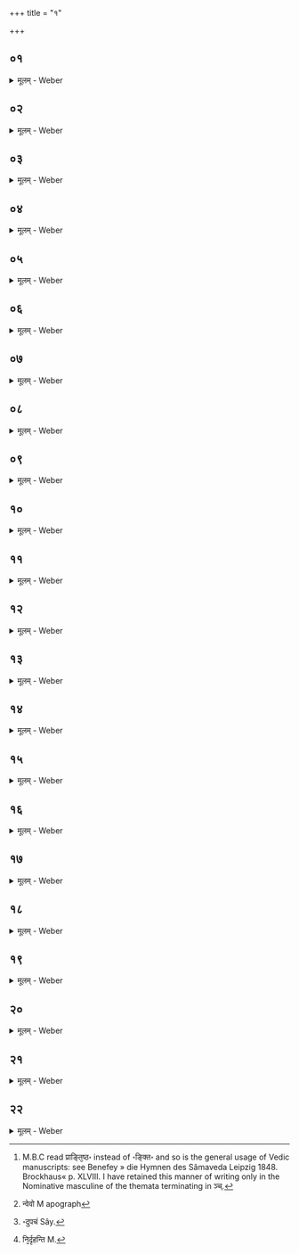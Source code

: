+++
title = "१"

+++


##  ०१
<details><summary>मूलम् - Weber</summary>

व्रतमु᳘पैष्यन्॥  
अ᳘न्तरेणाहवनी᳘यं च गा᳘र्हपत्यं च प्राङ् ति᳘ष्ठन्नप [^wbr_1] उ᳘पस्पृशति तद्य᳘दप᳘ उपस्पृश᳘त्यमेध्यो वै पु᳘रुषो यद᳘नृतं व᳘दति ते᳘न पू᳘तिरन्तरतो मे᳘ध्या वा आ᳘पो मे᳘ध्यो भूत्वा᳘ व्रतमु᳘पायानी᳘ति पवि᳘त्रं वा आ᳘पः पवि᳘त्रपूतो व्रतमु᳘पायानी᳘ति त᳘स्माद्वा᳘ अप उ᳘पस्पृशति॥  

[^wbr_1]: M.B.C read प्राङ्ति᳘ष्ठ॰ instead of ॰ङ्क्ति॰ and so is the general usage of Vedic manuscripts: see Benefey » die Hymnen des Sâmaveda Leipzig 1848. Brockhaus« p. XLVIII. I have retained this manner of writing only in the Nominative masculine of the themata terminating in ञ्च्.
</details>

##  ०२
<details><summary>मूलम् - Weber</summary>

सो ऽग्नि᳘मेॗवाभी᳘क्षमाणो व्रतमु᳘पैति॥  
अ᳘ग्ने व्रतपते व्रतं᳘ चरिष्यामि त᳘छकेयं त᳘न्मे राध्यतामि᳘त्यग्निर्वै᳘ देवा᳘नां व्रत᳘पतिस्त᳘स्मा एवै᳘तत्प्रा᳘ह व्रतं᳘ चरिष्यामि त᳘च्छकेयं त᳘न्मे राध्यतामि᳘ति ना᳘त्र तिरो᳘हितमिवास्ति॥
</details>

##  ०३
<details><summary>मूलम् - Weber</summary>

अ᳘थ स᳘ᳫं᳘स्थिते वि᳘सृजते॥  
अ᳘ग्ने व्रतपते व्रत᳘मचारिषं तादशकम् त᳘न्मे राधीत्य᳘शकॗद्येतद्यो᳘ यज्ञ᳘स्य संस्थाम᳘गन्न᳘राधि ह्य᳘स्मै यो᳘ यज्ञ᳘स्य संस्थाम᳘गन्नेते᳘नॗ न्वेव [^wbr_2] भू᳘यिष्ठा इव व्रतमु᳘पयन्त्यने᳘नॗ त्वेवो᳘पेयात्॥  

[^wbr_2]: न्वेवो M apograph
</details>

##  ०४
<details><summary>मूलम् - Weber</summary>

द्वयं वा᳘ इदं न᳘ तृती᳘यमस्ति॥  
सत्यं᳘ चैवा᳘नृतं च सत्य᳘मेव᳘ देवा अ᳘नृतम् मनुॗष्या इद᳘महम᳘नृतात्सत्यमु᳘पैमी᳘ति त᳘न्मनुॗष्येभ्यो देवानु᳘पैति॥
</details>

##  ०५
<details><summary>मूलम् - Weber</summary>

स वै᳘ सत्य᳘मेव᳘ वदेत्॥  
एतद्धवै᳘ देवा᳘ व्रतं᳘ चरन्ति य᳘त्सत्यं त᳘स्मात्ते य᳘शो य᳘शो ह भवति य᳘ एवं᳘ विद्वां᳘त्सत्यंव᳘दति॥
</details>

##  ०६
<details><summary>मूलम् - Weber</summary>

अ᳘थ स᳘ᳫं᳘स्थिते वि᳘सृजते॥  
इद᳘महं य᳘ एवा᳘स्मिॗ सो ऽस्मीत्य᳘मानुष इव वा᳘ एत᳘द्भवति य᳘द्व्रतमुपै᳘ति न हि त᳘दवक᳘ल्पते य᳘द्ब्रूया᳘दिद᳘मह᳘ᳫं᳘ सत्याद᳘नृतमु᳘पैमी᳘ति त᳘दु ख᳘लु पु᳘नर्मानुषो᳘ भवति त᳘स्मादिद᳘महं य᳘ एवा᳘स्मिॗ सो ऽस्मी᳘त्येवं᳘ व्रतं वि᳘सृजेत॥
</details>

##  ०७
<details><summary>मूलम् - Weber</summary>

अथा᳘तो ऽशनानशन᳘स्यैव॥  
त᳘दुहा᳘षाढः सावयसो ऽनशनमेव᳘ व्रत᳘म् मेने म᳘नो ह वै᳘ देवा᳘ मनुष्य᳘स्या᳘जानन्ति त᳘ एनमेत᳘द्व्रत᳘मुपय᳘न्तं विदुः प्रात᳘र्नो यक्ष्यत इतिॗ ते ऽस्य वि᳘श्वे देवा᳘ गृहाना᳘गछन्तिॗ ते ऽस्य गृहेषू᳘पवसन्ति स᳘ उपवसथः॥
</details>

##  ०८
<details><summary>मूलम् - Weber</summary>

तॗन्न्वेवा᳘नवकॢप्तम्॥  
यो᳘ मनुॗष्येष्व᳘नश्नत्सु पू᳘र्वो ऽश्नीयाद᳘थ कि᳘मु यो᳘ देवेष्व᳘नश्नत्सु पू᳘र्वो ऽश्नीयात्त᳘स्मादुॗ नैॗवाश्नीयात्॥
</details>

##  ०९
<details><summary>मूलम् - Weber</summary>

त᳘दु होवाच या᳘ज्ञवल्क्यः॥  
य᳘दिॗ नाश्ना᳘ति पितृदेव᳘त्यो भवति य᳘द्यु अश्ना᳘ति देवान᳘त्यश्नाती᳘ति स य᳘देॗवाशितम᳘नशितं त᳘दश्नीयादि᳘ति य᳘स्य वै᳘ हविर्न᳘ गृह्ण᳘न्ति त᳘दशितम᳘नशितᳫं स य᳘दश्ना᳘ति तेना᳘पितृदेवत्यो भवति य᳘द्यु त᳘दश्ना᳘ति य᳘स्य हविर्न᳘ गृह्ण᳘न्ति ते᳘नो देवान्ना᳘त्यश्नाति॥
</details>

##  १०
<details><summary>मूलम् - Weber</summary>

स वा᳘ आरण्य᳘मेॗवाश्नीयात्॥  
या᳘ वारण्या ओ᳘षधयो य᳘द्वा वृक्ष्यं᳘ त᳘दु ह स्माहा᳘पि ब᳘र्कुर्वार्ष्णो मा᳘सान्मे पचत न वा᳘ एते᳘षाᳫं हविर्गृह्णन्ती᳘ति त᳘दु त᳘था न᳘ कुर्याद्व्रीहियव᳘योर्वा᳘ एत᳘दुपजं [^wbr_3] य᳘छमीधान्यं त᳘द्व्रीहियवा᳘वेॗवैते᳘न भू᳘यांसौ करोति त᳘स्मादारण्य᳘मेवा᳘श्नीयात्॥  

[^wbr_3]: ॰दुपचं Sây.
</details>

##  ११
<details><summary>मूलम् - Weber</summary>

स᳘ आहवनीयागारे᳘ वैतां रा᳘त्रीं श᳘यीत॥  
गार्हपत्यागारे᳘ वा देवान्वा᳘ एष᳘ उपावर्तते यो᳘ व्रत᳘मुपै᳘ति स या᳘नेॗवोपाव᳘र्त्तते ते᳘षामेॗवैतन्म᳘ध्ये शेते ऽधः᳘ शयीताध᳘स्तादिव हि श्रे᳘यस उपचारः॥
</details>

##  १२
<details><summary>मूलम् - Weber</summary>

स वै᳘ प्रात᳘रप᳘ एव᳟॥  
प्रथमे᳘न क᳘र्मणाभि᳘पद्यते ऽपः प्र᳘णयति यज्ञोवा आ᳘पो यज्ञ᳘मेॗवैत᳘त्प्रथमे᳘न क᳘र्मणाभि᳘पद्यते ताः प्र᳘णयति यज्ञ᳘मेॗवैतद्वि᳘तनोति॥
</details>

##  १३
<details><summary>मूलम् - Weber</summary>

स प्र᳘णयति॥  
क᳘स्त्वा युनक्ति स᳘ त्वा युनक्ति क᳘स्मै त्वा युनक्ति त᳘स्मै त्वा युनक्ती᳘त्येता᳘भिर᳘निरुक्ताभिर्व्या᳘हृतिभिर᳘निरुक्तो वै᳘ प्रजा᳘पतिह् प्रजा᳘पतिर्यज्ञस्त᳘त्प्रजा᳘पतिमेॗवैत᳘द्यज्ञं᳘ युनक्ति॥
</details>

##  १४
<details><summary>मूलम् - Weber</summary>

य᳘द्वेॗवापः᳘ प्रण᳘यति॥  
अद्भिर्वा᳘ इदᳫं स᳘र्वमाप्तं त᳘त्प्रथमे᳘नैॗवैतत्क᳘र्मणा स᳘र्वमाप्नोति॥
</details>

##  १५
<details><summary>मूलम् - Weber</summary>

य᳘द्वेॗवास्या᳘त्र॥  
हो᳘ता वाध्वर्यु᳘र्वा ब्रह्मा वा᳘ग्नीध्रो वा स्व᳘यं वा य᳘जमानोॗ नाभ्याप᳘यति त᳘देॗवास्यैते᳘न स᳘र्वमाप्त᳘म् भवति॥
</details>

##  १६
<details><summary>मूलम् - Weber</summary>

य᳘द्वेॗवापः᳘ प्रण᳘यति॥  
देवा᳘न्ह वै᳘ यज्ञे᳘न य᳘जमानांस्ता᳘नसुररक्षसा᳘नि ररक्षुर्न᳘ यक्ष्यध्व ऽइति तद्यद᳘रक्षंस्त᳘स्माद्र᳘क्षांसि॥
</details>

##  १७
<details><summary>मूलम् - Weber</summary>

त᳘त देवा᳘ एतं व᳘ज्रं ददृशुः॥  
य᳘दपो व᳘ज्रो वा आ᳘पो व᳘ज्रो हि वा आ᳘पस्त᳘स्माद्ये᳘नैता य᳘न्ति निम्नं᳘ कुर्वन्ति य᳘त्रोपति᳘ष्ठन्ते नि᳘र्दहन्ति [^wbr_4] तत᳘ एतं व᳘ज्रमु᳘दयछंस्तस्या᳘भये ऽनाष्ट्रे᳘ निवाते᳘ यज्ञ᳘मतन्वत त᳘थो एॗवैस᳘ एतं व᳘ज्रमु᳘द्यछति तस्या᳘भये ऽनाष्ट्रे᳘ निवाते᳘ यज्ञं᳘ तनुते त᳘स्मादपः प्र᳘णयति॥  

[^wbr_4]: नि᳘र्दृहन्ति M.
</details>

##  १८
<details><summary>मूलम् - Weber</summary>

ता᳘ उत्सिच्यो᳘त्तरेण गा᳘र्हपत्यᳫं सादयति॥  
यो᳘षा वा आ᳘पो वृ᳘षाग्नि᳘र्गृहा वै गा᳘र्हपत्यस्त᳘द्गृहे᳘ष्वेॗवैत᳘न्मिथुन᳘म् प्रज᳘ननं क्रियते व᳘ज्रं वा᳘ एष उद्यछतिॗ यो ऽपः᳘ प्रण᳘यति यो वा अ᳘प्रतिष्ठितो व᳘ज्रमुद्यछतिॗ नैनं शक्नोत्यु᳘द्यन्तुᳫं स᳘ᳫं᳘ हैनं शृणाति॥
</details>

##  १९
<details><summary>मूलम् - Weber</summary>

स यद्गा᳘र्हपत्ये सादयति॥  
गृहा वै गार्हपत्यो गृहा वै᳘ प्रतिष्ठा᳘याम् प्रतितिष्ठति त᳘थो हैनमेष व᳘ज्रो न᳘ हिनस्ति त᳘स्माद्गा᳘र्हपत्ये सादयति॥
</details>

##  २०
<details><summary>मूलम् - Weber</summary>

ता उ᳘त्तरेणाहवनी᳘यम् प्र᳘णयति॥  
यो᳘षा वा आ᳘पो वृक्षाॗग्निर्मिथुन᳘मेॗवैतत्प्रज᳘ननं क्रियत एव᳘मिव हि᳘ मिथुनं᳘ कॢप्त᳘मुत्तरतो हि स्त्री पु᳘मांसमुपशे᳘ते॥
</details>

##  २१
<details><summary>मूलम् - Weber</summary>

ता ना᳘न्तरेण सं᳘चरेयुः॥  
ने᳘न्मिथुनं᳘ चर्य᳘माणम᳘न्तरेण संच᳘रानि᳘ति ताॗ नातिहृ᳘त्य साद᳘येॗन्नो अ᳘नाप्ताः सादयेत्स य᳘दतिहृ᳘त्य साद᳘येद᳘स्ति वा᳘ अग्ने᳘श्चापां᳘ च वि᳘भ्रातृव्यमिव स य᳘थेव ह त᳘दग्नेर्भ᳘वति य᳘त्रास्या᳘प उपस्पृश᳘न्त्यग्नौ हा᳘धि भ्रा᳘तृव्यं वर्धयेद्य᳘दतिहृत्य साद᳘येद्य᳘द्य अ᳘नाप्ताः साद᳘येॗन्नो हाभिस्तं का᳘ममॗभ्यापयेद्य᳘स्मै का᳘माय प्रणीय᳘न्ते त᳘स्मादु सम्प्र᳘त्येवो᳘त्तरेणाहवनी᳘यम् प्र᳘णयति॥
</details>

##  २२
<details><summary>मूलम् - Weber</summary>

अ᳘थ तृ᳘णैः प᳘रिस्तृणाति॥  
द्वन्द्वम् पा᳘त्राण्युदा᳘हरति शू᳘र्पं चाग्निहोत्रहवणीं च स्फ्यं᳘ च कपा᳘लानि च श᳘म्यां चकृष्णाजिनं᳘ चोलूखलमुसले᳘ दृषदुपल तद्द᳘श द᳘शाक्षरा वै᳘ विरा᳘ड्विराड्वै᳘ यज्ञस्त᳘द्विरा᳘जमेवैत᳘द्यज्ञ᳘मभिस᳘म्पादयत्य᳘थ य᳘द्द्वन्द्वं᳘ द्वन्द्वं वै᳘ वीर्यं᳘ यदा वै द्वौ᳘ सं र᳘भेते अ᳘थ त᳘द्वीर्य᳘म् भवति द्वन्द्वं वै᳘ मिथुन᳘म् प्रज᳘ननम् मिथुन᳘मेॗवैत᳘त्प्रज᳘ननं क्रियते॥
</details>